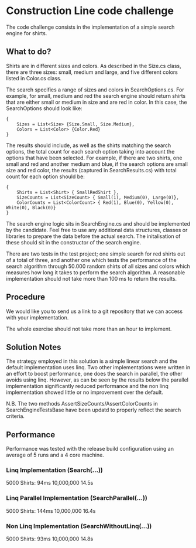 # Construction Line code challenge

The code challenge consists in the implementation of a simple search engine for shirts.

## What to do?
Shirts are in different sizes and colors. As described in the Size.cs class, there are three sizes: small, medium and large, and five different colors listed in Color.cs class.

The search specifies a range of sizes and colors in SearchOptions.cs. For example, for small, medium and red the search engine should return shirts that are either small or medium in size and are red in color. In this case, the SearchOptions should look like:

```
{
    Sizes = List<Size> {Size.Small, Size.Medium},
    Colors = List<Color> {Color.Red}
}
```

The results should include, as well as the shirts matching the search options, the total count for each search option taking into account the options that have been selected. For example, if there are two shirts, one small and red and another medium and blue, if the search options are small size and red color, the results (captured in SearchResults.cs) with total count for each option should be:
```
{
    Shirts = List<Shirt> { SmallRedShirt },
    SizeCounts = List<SizeCount> { Small(1), Medium(0), Large(0)},
    ColorCounts = List<ColorCount> { Red(1), Blue(0), Yellow(0), White(0), Black(0)}
}
```

The search engine logic sits in SearchEngine.cs and should be implemented by the candidate. Feel free to use any additional data structures, classes or libraries to prepare the data before the actual search. The initalisation of these should sit in the constructor of the search engine.

There are two tests in the test project; one simple search for red shirts out of a total of three, and another one which tests the performance of the search algorithm through 50.000 random shirts of all sizes and colors which measures how long it takes to perform the search algorithm. A reasonable implementation should not take more than 100 ms to return the results.

## Procedure
We would like you to send us a link to a git repository that we can access with your implementation.

The whole exercise should not take more than an hour to implement.

## Solution Notes
The strategy employed in this solution is a simple linear search and the default implementation uses linq. Two other implementations were written in an effort to boost performance, one does the search in parallel, the other avoids using linq. However, as can be seen by the results below the parallel implementation significantly reduced performance and the non linq implementation showed little or no improvement over the default.

N.B. The two methods AssertSizeCounts/AssertColorCounts in SearchEngineTestsBase have been updatd to properly reflect the search criteria. 

## Performance
Performance was tested with the release build configuration using an average of 5 runs and a 4 core machine.

### Linq Implementation (Search(...))

5000 Shirts: 94ms
10,000,000 14.5s

### Linq Parallel Implementation (SearchParallel(...))

5000 Shirts: 144ms
10,000,000 16.4s

### Non Linq Implementation (SearchWithoutLinq(...))
5000 Shirts: 93ms
10,000,000 14.8s